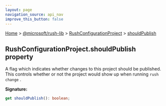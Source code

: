 ```yaml
---
layout: page
navigation_source: api_nav
improve_this_button: false
---
```



[Home](./index.md) &gt; [@microsoft/rush-lib](./rush-lib.md) &gt; [RushConfigurationProject](./rush-lib.rushconfigurationproject.md) &gt; [shouldPublish](./rush-lib.rushconfigurationproject.shouldpublish.md)

## RushConfigurationProject.shouldPublish property

A flag which indicates whether changes to this project should be published. This controls whether or not the project would show up when running `rush change` .

<b>Signature:</b>

```typescript
get shouldPublish(): boolean;
```
